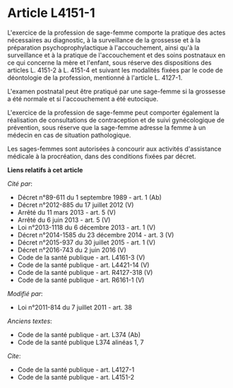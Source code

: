 # Article L4151-1

L'exercice de la profession de sage-femme comporte la pratique des actes nécessaires au diagnostic, à la surveillance de la
grossesse et à la préparation psychoprophylactique à l'accouchement, ainsi qu'à la surveillance et à la pratique de
l'accouchement et des soins postnataux en ce qui concerne la mère et l'enfant, sous réserve des dispositions des articles L.
4151-2 à L. 4151-4 et suivant les modalités fixées par le code de déontologie de la profession, mentionné à l'article L.
4127-1.

L'examen postnatal peut être pratiqué par une sage-femme si la grossesse a été normale et si l'accouchement a été eutocique.

L'exercice de la profession de sage-femme peut comporter également la réalisation de consultations de contraception et de
suivi gynécologique de prévention, sous réserve que la sage-femme adresse la femme à un médecin en cas de situation
pathologique.

Les sages-femmes sont autorisées à concourir aux activités d'assistance médicale à la procréation, dans des conditions fixées
par décret.

**Liens relatifs à cet article**

_Cité par_:

  - Décret n°89-611 du 1 septembre 1989 - art. 1 (Ab)
  - Décret n°2012-885 du 17 juillet 2012 (V)
  - Arrêté du 11 mars 2013 - art. 5 (V)
  - Arrêté du 6 juin 2013 - art. 5 (V)
  - Loi n°2013-1118 du 6 décembre 2013 - art. 1 (V)
  - Décret n°2014-1585 du 23 décembre 2014 - art. 3 (V)
  - Décret n°2015-937 du 30 juillet 2015 - art. 1 (V)
  - Décret n°2016-743 du 2 juin 2016 (V)
  - Code de la santé publique - art. L4161-3 (V)
  - Code de la santé publique - art. L4421-14 (V)
  - Code de la santé publique - art. R4127-318 (V)
  - Code de la santé publique - art. R6161-1 (V)

_Modifié par_:

  - Loi n°2011-814 du 7 juillet 2011 - art. 38

_Anciens textes_:

  - Code de la santé publique - art. L374 (Ab)
  - Code de la santé publique L374 alinéas 1, 7

_Cite_:

  - Code de la santé publique - art. L4127-1
  - Code de la santé publique - art. L4151-2
